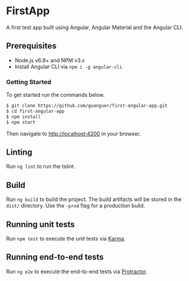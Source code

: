 # FirstApp

A first test app built using Angular, Angular Material and the Angular CLI.

## Prerequisites
- Node.js v6.9+ and NPM v3.x
- Install Angular CLI via `npm i -g angular-cli`

### Getting Started

To get started run the commands below.

```bash
$ git clone https://github.com/guanguer/first-angular-app.git
$ cd first-angular-app
$ npm install
$ npm start
```

Then navigate to [http://localhost:4200](http://localhost:4200) in your browser.

## Linting

Run `ng lint` to run the tslint. 

## Build

Run `ng build` to build the project. The build artifacts will be stored in the `dist/` directory. Use the `-prod` flag for a production build.

## Running unit tests

Run `npm test` to execute the unit tests via [Karma](https://karma-runner.github.io).

## Running end-to-end tests

Run `ng e2e` to execute the end-to-end tests via [Protractor](http://www.protractortest.org/). 
